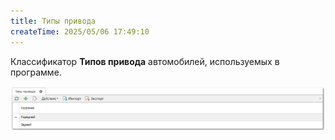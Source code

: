 ```yaml
---
title: Типы привода
createTime: 2025/05/06 17:49:10
---
```

Классификатор **Типов привода** автомобилей, используемых в программе.

![](../../../assets/specification/image412.png)